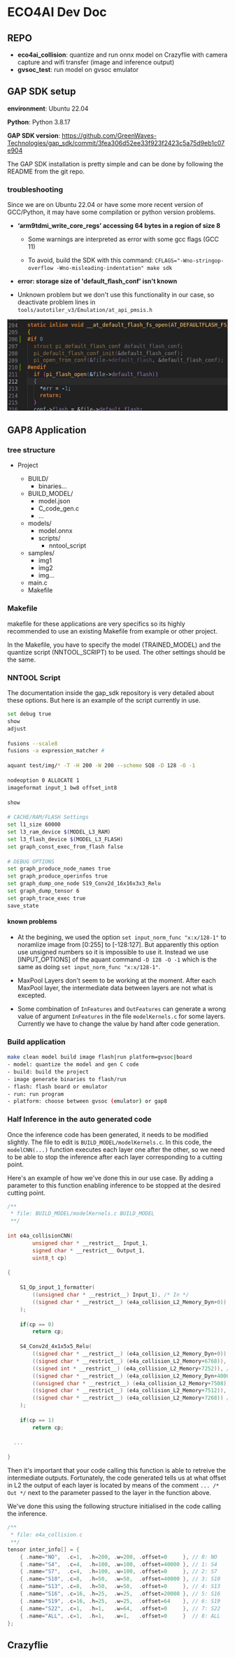 # ECO4AI Dev Doc

## REPO
- **eco4ai_collision**: quantize and run onnx model on Crazyflie with camera capture and wifi transfer (image and inference output)
- **gvsoc_test**: run model on gvsoc emulator


## GAP SDK setup

**environment**: Ubuntu 22.04

**Python**: Python 3.8.17

**GAP SDK version**: https://github.com/GreenWaves-Technologies/gap_sdk/commit/3fea306d52ee33f923f2423c5a75d9eb1c07e904

The GAP SDK installation is pretty simple and can be done by following the README from the git repo.

### troubleshooting

Since we are on Ubuntu 22.04 or have some more recent version of GCC/Python, it may have some compilation or python version problems.

- **‘arm9tdmi_write_core_regs’ accessing 64 bytes in a region of size 8**

  - Some warnings are interpreted as error with some gcc flags (GCC 11)

  - To avoid, build the SDK with this command: `CFLAGS="-Wno-stringop-overflow -Wno-misleading-indentation" make sdk`

- **error: storage size of 'default_flash_conf' isn't known**
- Unknown problem but we don't use this functionality in our case, so deactivate problem lines in `tools/autotiler_v3/Emulation/at_api_pmsis.h`

![image-20230814094452282](img/trouble1.png)

## GAP8 Application

### tree structure

- Project

  - BUILD/
    - binaries...
  - BUILD_MODEL/
    - model.json
    - C_code_gen.c
    - ...
  - models/
    - model.onnx
    - scripts/
      - nntool_script
  - samples/
    - img1
    - img2
    - img...
  - main.c
  - Makefile

### Makefile

makefile for these applications are very specifics so its highly recommended to use an existing Makefile from example or other project.

In the Makefile, you have to specify the model (TRAINED_MODEL) and the quantize script (NNTOOL_SCRIPT) to be used. The other settings should be the same.

### NNTOOL Script
The documentation inside the gap_sdk repository is very detailed about these options. But here is an example of the script currently in use.
```sh
set debug true
show
adjust

fusions --scale8
fusions -a expression_matcher #

aquant test/img/* -T -H 200 -W 200 --scheme SQ8 -D 128 -O -1

nodeoption 0 ALLOCATE 1
imageformat input_1 bw8 offset_int8

show

# CACHE/RAM/FLASH Settings
set l1_size 60000
set l3_ram_device $(MODEL_L3_RAM)
set l3_flash_device $(MODEL_L3_FLASH)
set graph_const_exec_from_flash false

# DEBUG OPTIONS
set graph_produce_node_names true
set graph_produce_operinfos true
set graph_dump_one_node S19_Conv2d_16x16x3x3_Relu
set graph_dump_tensor 6
set graph_trace_exec true
save_state

```

#### known problems
- At the begining, we used the option `set input_norm_func "x:x/128-1"` to noramlize image from [0:255] to [-128:127]. But apparently this option use unsigned numbers so it is impossible to use it. Instead we use [INPUT_OPTIONS] of the aquant command `-D 128 -O -1` which is the same as doing `set input_norm_func "x:x/128-1"`.

- MaxPool Layers don't seem to be working at the moment. After each MaxPool layer, the intermediate data between layers are not what is excepted.
- Some combination of `InFeatures` and `OutFeatures` can generate a wrong value of argument `InFeatures` in the file `modelKernels.c` for some layers. Currently we have to change the value by hand after code generation.

### Build application

```sh
make clean model build image flash|run platform=gvsoc|board
- model: quantize the model and gen C code
- build: build the project
- image generate binaries to flash/run
- flash: flash board or emulator
- run: run program
- platform: choose between gvsoc (emulator) or gap8
```

### Half Inference in the auto generated code

Once the inference code has been generated, it needs to be modified slightly. The file to edit is `BUILD_MODEL/modelKernels.c`. In this code, the `modelCNN(...)` function executes each layer one after the other, so we need to be able to stop the inference after each layer corresponding to a cutting point.

Here's an example of how we've done this in our use case. By adding a parameter to this function enabling inference to be stopped at the desired cutting point.


```c
/**
 * file: BUILD_MODEL/modelKernels.c BUILD_MODEL
 **/

int e4a_collisionCNN(
		unsigned char * __restrict__ Input_1,
		signed char * __restrict__ Output_1,
		uint8_t cp)

{	

	S1_Op_input_1_formatter(
		((unsigned char * __restrict__) Input_1), /* In */
		((signed char * __restrict__) (e4a_collision_L2_Memory_Dyn+0)) /* Out */
	);

	if(cp == 0)
		return cp;

	S4_Conv2d_4x1x5x5_Relu(
		((signed char * __restrict__) (e4a_collision_L2_Memory_Dyn+0)), /* In */
		((signed char * __restrict__) (e4a_collision_L2_Memory+6768)), /* Filter */
		((signed int * __restrict__) (e4a_collision_L2_Memory+7252)), /* Bias */
		((signed char * __restrict__) (e4a_collision_L2_Memory_Dyn+40000)), /* Out */
		((unsigned char * __restrict__) (e4a_collision_L2_Memory+7508)), /* Scale */
		((signed char * __restrict__) (e4a_collision_L2_Memory+7512)), /* ScaleN */
		((signed char * __restrict__) (e4a_collision_L2_Memory+7268)) /* Infos */
	);

	if(cp == 1)
		return cp;

  ...

}
```

Then it's important that your code calling this function is able to retreive the intermediate outputs. Fortunately, the code generated tells us at what offset in L2 the output of each layer is located by means of the comment `... /* Out */` next to the parameter passed to the layer in the function above.

We've done this using the following structure initialised in the code calling the inference.

```c
/**
 * file: e4a_collision.c
 **/
tensor inter_info[] = {
    { .name="NO",  .c=1,  .h=200, .w=200, .offset=0     }, // 0: NO
    { .name="S4",  .c=4,  .h=100, .w=100, .offset=40000 }, // 1: S4
    { .name="S7",  .c=4,  .h=100, .w=100, .offset=0     }, // 2: S7
    { .name="S10", .c=8,  .h=50,  .w=50,  .offset=40000 }, // 3: S10
    { .name="S13", .c=8,  .h=50,  .w=50,  .offset=0     }, // 4: S13 
    { .name="S16", .c=16, .h=25,  .w=25,  .offset=20000 }, // 5: S16
    { .name="S19", .c=16, .h=25,  .w=25,  .offset=64    }, // 6: S19
    { .name="S22", .c=1,  .h=1,   .w=64,  .offset=0     }, // 7: S22
    { .name="ALL", .c=1,  .h=1,   .w=1,   .offset=0     }  // 8: ALL
};
```



## Crazyflie



